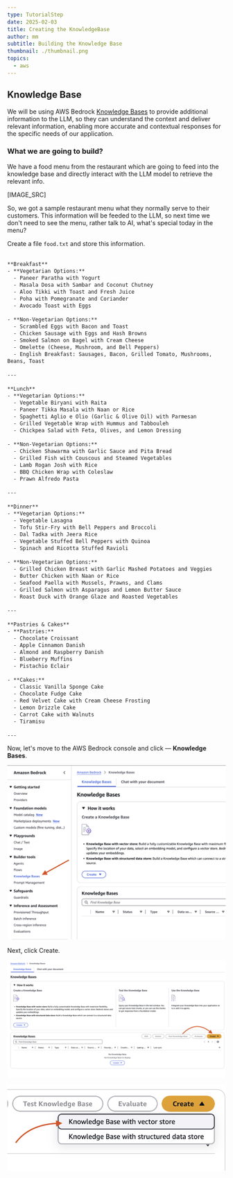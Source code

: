 ```yaml
---
type: TutorialStep
date: 2025-02-03
title: Creating the KnowledgeBase
author: mm
subtitle: Building the Knowledge Base
thumbnail: ./thumbnail.png
topics:
  - aws
---
```


## Knowledge Base

We will be using AWS Bedrock [Knowledge Bases](https://aws.amazon.com/bedrock/knowledge-bases/) to provide additional information to the LLM, so they can understand the context and deliver relevant information, enabling more accurate and contextual responses for the specific needs of our application.

### What we are going to build?

We have a food menu from the restaurant which are going to feed into the knowledge base and directly interact with the LLM model to retrieve the relevant info.

[IMAGE_SRC]

So, we got a sample restaurant menu what they normally serve to their customers. This information will be feeded to the LLM, so next time we don't need to see the menu, rather talk to AI, what's special today in the menu?

Create a file `food.txt` and store this information.

```text

**Breakfast**
- **Vegetarian Options:**
  - Paneer Paratha with Yogurt
  - Masala Dosa with Sambar and Coconut Chutney
  - Aloo Tikki with Toast and Fresh Juice
  - Poha with Pomegranate and Coriander
  - Avocado Toast with Eggs

- **Non-Vegetarian Options:**
  - Scrambled Eggs with Bacon and Toast
  - Chicken Sausage with Eggs and Hash Browns
  - Smoked Salmon on Bagel with Cream Cheese
  - Omelette (Cheese, Mushroom, and Bell Peppers)
  - English Breakfast: Sausages, Bacon, Grilled Tomato, Mushrooms, Beans, Toast

---

**Lunch**
- **Vegetarian Options:**
  - Vegetable Biryani with Raita
  - Paneer Tikka Masala with Naan or Rice
  - Spaghetti Aglio e Olio (Garlic & Olive Oil) with Parmesan
  - Grilled Vegetable Wrap with Hummus and Tabbouleh
  - Chickpea Salad with Feta, Olives, and Lemon Dressing

- **Non-Vegetarian Options:**
  - Chicken Shawarma with Garlic Sauce and Pita Bread
  - Grilled Fish with Couscous and Steamed Vegetables
  - Lamb Rogan Josh with Rice
  - BBQ Chicken Wrap with Coleslaw
  - Prawn Alfredo Pasta

---

**Dinner**
- **Vegetarian Options:**
  - Vegetable Lasagna
  - Tofu Stir-Fry with Bell Peppers and Broccoli
  - Dal Tadka with Jeera Rice
  - Vegetable Stuffed Bell Peppers with Quinoa
  - Spinach and Ricotta Stuffed Ravioli

- **Non-Vegetarian Options:**
  - Grilled Chicken Breast with Garlic Mashed Potatoes and Veggies
  - Butter Chicken with Naan or Rice
  - Seafood Paella with Mussels, Prawns, and Clams
  - Grilled Salmon with Asparagus and Lemon Butter Sauce
  - Roast Duck with Orange Glaze and Roasted Vegetables

---

**Pastries & Cakes**
- **Pastries:**
  - Chocolate Croissant
  - Apple Cinnamon Danish
  - Almond and Raspberry Danish
  - Blueberry Muffins
  - Pistachio Eclair

- **Cakes:**
  - Classic Vanilla Sponge Cake
  - Chocolate Fudge Cake
  - Red Velvet Cake with Cream Cheese Frosting
  - Lemon Drizzle Cake
  - Carrot Cake with Walnuts
  - Tiramisu

---
```

Now, let's move to the AWS Bedrock console and click — **Knowledge Bases**.

![step1](./images/1.png)

Next, click Create.

![step2](./images/2.png)

![step3](./images/3.png)

